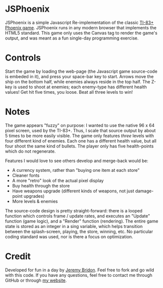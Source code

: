 JSPhoenix
=========

JSPhoenix is a simple Javascript Re-implementation of the
classic [TI-83+ Phoenix game](http://www.ticalc.org/archives/files/fileinfo/148/14876.html).
JSPhoenix runs in any modern browser that implements the HTML5 standard. This game only
uses the Canvas tag to render the game's output, and was meant as a fun single-day
programming exercise.

Controls
========

Start the game by loading the web-page (the Javascript game source-code is embeded in it), and
press your space-bar key to start. Arrows move the ship on the bottom half, while enemies always reside
in the top half. The Z-key is used to shoot at enemies; each enemy-type has different health values!
Get hit five times, you loose. Beat all three levels to win!

Notes
=====

The game appears "fuzzy" on purpose: I wanted to use the native 96 x 64 pixel screen, used
by the TI-83+. Thus, I scale that source output by about 5 times to be more easily visible.
The game only features *three* levels with four different kind of enemies. Each one has a
different health value, but all four shoot the same kind of bullets. The player only has five
health-points which do not regenerate.

Features I would love to see others develop and merge-back would be:

- A currency system, rather than "buying one item at each store"
- Cleaner fonts
- A more "retro" look of the actual pixel display
- Buy health through the store
- Have weapons upgrade (different kinds of weapons, not just damage-point upgrades)
- More levels & enemies

The source-code design is pretty straight-forward: there is a looped function which controls
frame / update rates, and executes an "Update" function (game logic), and a "Render" function (rendering).
The entire game state is stored as an integer in a sing variable, which helps transition between the splash-screen,
playing, the store, winning, etc. No particular coding standard was used, nor is there a focus on optimization.

Credit
======

Developed for fun in a day by [Jeremy Bridon](http://www.cores2.com). Feel free to fork and go wild
with this code. If you have any questions, feel free to contact me through GitHub or through
[my website](http://www.cores2.com/blog/?page_id=21).
